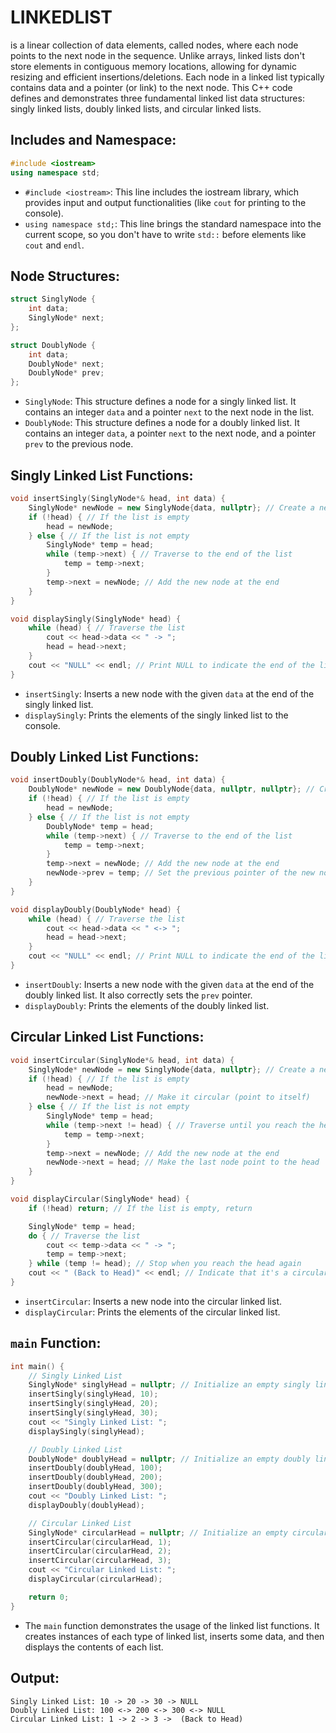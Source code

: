 # **LINKEDLIST**
is a linear collection of data elements, called nodes, where each node points to the next node in the sequence.  Unlike arrays, linked lists don't store elements in contiguous memory locations, allowing for dynamic resizing and efficient insertions/deletions.  Each node in a linked list typically contains data and a pointer (or link) to the next node. This C++ code defines and demonstrates three fundamental linked list data structures: singly linked lists, doubly linked lists, and circular linked lists. 
## Includes and Namespace:

```c++
#include <iostream>
using namespace std;
```

*   `#include <iostream>`: This line includes the iostream library, which provides input and output functionalities (like `cout` for printing to the console).
*   `using namespace std;`: This line brings the standard namespace into the current scope, so you don't have to write `std::` before elements like `cout` and `endl`.

## Node Structures:

```c++
struct SinglyNode {
    int data;
    SinglyNode* next;
};

struct DoublyNode {
    int data;
    DoublyNode* next;
    DoublyNode* prev;
};
```

*   `SinglyNode`: This structure defines a node for a singly linked list. It contains an integer `data` and a pointer `next` to the next node in the list.
*   `DoublyNode`: This structure defines a node for a doubly linked list. It contains an integer `data`, a pointer `next` to the next node, and a pointer `prev` to the previous node.

## Singly Linked List Functions:

```c++
void insertSingly(SinglyNode*& head, int data) {
    SinglyNode* newNode = new SinglyNode{data, nullptr}; // Create a new node
    if (!head) { // If the list is empty
        head = newNode;
    } else { // If the list is not empty
        SinglyNode* temp = head;
        while (temp->next) { // Traverse to the end of the list
            temp = temp->next;
        }
        temp->next = newNode; // Add the new node at the end
    }
}

void displaySingly(SinglyNode* head) {
    while (head) { // Traverse the list
        cout << head->data << " -> ";
        head = head->next;
    }
    cout << "NULL" << endl; // Print NULL to indicate the end of the list
}
```

*   `insertSingly`: Inserts a new node with the given `data` at the end of the singly linked list.
*   `displaySingly`: Prints the elements of the singly linked list to the console.

## Doubly Linked List Functions:

```c++
void insertDoubly(DoublyNode*& head, int data) {
    DoublyNode* newNode = new DoublyNode{data, nullptr, nullptr}; // Create a new node
    if (!head) { // If the list is empty
        head = newNode;
    } else { // If the list is not empty
        DoublyNode* temp = head;
        while (temp->next) { // Traverse to the end of the list
            temp = temp->next;
        }
        temp->next = newNode; // Add the new node at the end
        newNode->prev = temp; // Set the previous pointer of the new node
    }
}

void displayDoubly(DoublyNode* head) {
    while (head) { // Traverse the list
        cout << head->data << " <-> ";
        head = head->next;
    }
    cout << "NULL" << endl; // Print NULL to indicate the end of the list
}
```

*   `insertDoubly`: Inserts a new node with the given `data` at the end of the doubly linked list.  It also correctly sets the `prev` pointer.
*   `displayDoubly`: Prints the elements of the doubly linked list.

## Circular Linked List Functions:

```c++
void insertCircular(SinglyNode*& head, int data) {
    SinglyNode* newNode = new SinglyNode{data, nullptr}; // Create a new node
    if (!head) { // If the list is empty
        head = newNode;
        newNode->next = head; // Make it circular (point to itself)
    } else { // If the list is not empty
        SinglyNode* temp = head;
        while (temp->next != head) { // Traverse until you reach the head again
            temp = temp->next;
        }
        temp->next = newNode; // Add the new node at the end
        newNode->next = head; // Make the last node point to the head
    }
}

void displayCircular(SinglyNode* head) {
    if (!head) return; // If the list is empty, return

    SinglyNode* temp = head;
    do { // Traverse the list
        cout << temp->data << " -> ";
        temp = temp->next;
    } while (temp != head); // Stop when you reach the head again
    cout << " (Back to Head)" << endl; // Indicate that it's a circular list
}
```

*   `insertCircular`: Inserts a new node into the circular linked list.
*   `displayCircular`: Prints the elements of the circular linked list.

## `main` Function:

```c++
int main() {
    // Singly Linked List
    SinglyNode* singlyHead = nullptr; // Initialize an empty singly linked list
    insertSingly(singlyHead, 10);
    insertSingly(singlyHead, 20);
    insertSingly(singlyHead, 30);
    cout << "Singly Linked List: ";
    displaySingly(singlyHead);

    // Doubly Linked List
    DoublyNode* doublyHead = nullptr; // Initialize an empty doubly linked list
    insertDoubly(doublyHead, 100);
    insertDoubly(doublyHead, 200);
    insertDoubly(doublyHead, 300);
    cout << "Doubly Linked List: ";
    displayDoubly(doublyHead);

    // Circular Linked List
    SinglyNode* circularHead = nullptr; // Initialize an empty circular linked list
    insertCircular(circularHead, 1);
    insertCircular(circularHead, 2);
    insertCircular(circularHead, 3);
    cout << "Circular Linked List: ";
    displayCircular(circularHead);

    return 0;
}
```

*   The `main` function demonstrates the usage of the linked list functions. It creates instances of each type of linked list, inserts some data, and then displays the contents of each list.

## **Output:**

```
Singly Linked List: 10 -> 20 -> 30 -> NULL
Doubly Linked List: 100 <-> 200 <-> 300 <-> NULL
Circular Linked List: 1 -> 2 -> 3 ->  (Back to Head)
```



